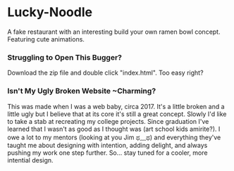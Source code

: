 # Lucky-Noodle
A fake restaurant with an interesting build your own ramen bowl concept. Featuring cute animations.

### Struggling to Open This Bugger?
Download the zip file and double click "index.html". Too easy right?  

### Isn't My Ugly Broken Website ~Charming?
This was made when I was a web baby, circa 2017. It's a little broken and a little ugly but I believe that at its core it's still a great concept. Slowly I'd like to take a stab at recreating my college projects. Since graduation I've learned that I wasn't as good as I thought was (art school kids amirite?). I owe a lot to my mentors (looking at you Jim ಥ﹏ಥ) and everything they've taught me about designing with intention, adding delight, and always pushing my work one step further. So... stay tuned for a cooler, more intential design. 

